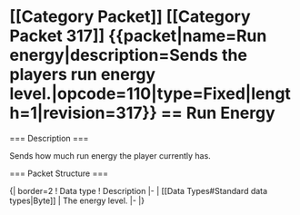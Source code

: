\[\[Category Packet\]\] \[\[Category Packet 317\]\] {{packet\|name=Run
energy\|description=Sends the players run energy
level.\|opcode=110\|type=Fixed\|length=1\|revision=317}} == Run Energy
==

=== Description ===

Sends how much run energy the player currently has.

=== Packet Structure ===

{\| border=2 ! Data type ! Description \|- \| \[\[Data Types\#Standard
data types\|Byte\]\] \| The energy level. \|- \|}
